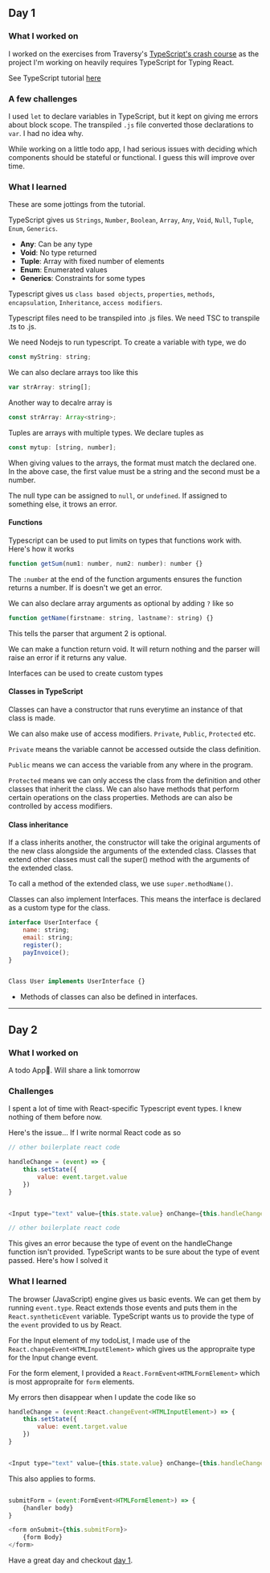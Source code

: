 ## Day 1

### What I worked on
I worked on the exercises from Traversy's [TypeScript's crash course](https://www.youtube.com/watch?v=rAy_3SIqT-E) as the project I'm working on heavily requires TypeScript for Typing React.

See TypeScript tutorial [here](https://www.youtube.com/watch?v=rAy_3SIqT-E)

### A few challenges
I used `let` to declare variables in TypeScript, but it kept on giving me errors about block scope. The transpiled `.js` file converted those declarations to `var`. I had no idea why. 

While working on a little todo app, I had serious issues with deciding which components should be stateful or functional. I guess this will improve over time.

### What I learned

These are some jottings from the tutorial. 

TypeScript gives us `Strings`, `Number`, `Boolean`, `Array`, `Any`, `Void`, `Null`, `Tuple`, `Enum`, `Generics`.

- **Any**: Can be any type
- **Void**: No type returned
- **Tuple**: Array with fixed number of elements
- **Enum**: Enumerated values
- **Generics**: Constraints for some types

Typescript gives us `class based objects`, `properties`, `methods`, `encapsulation`, `Inheritance`, `access modifiers`.

Typescript files need to be transpiled into .js files. We need TSC to transpile .ts to .js.

We need Nodejs to run typescript.
To create a variable with type, we do 

```js
const myString: string;
```

We can also declare arrays too like this

```js
var strArray: string[];
```

Another way to decalre array is 

```js
const strArray: Array<string>;
```

Tuples are arrays with multiple types. We declare tuples as

```js
const mytup: [string, number];
```

When giving values to the arrays, the format must match the declared one. In the above case, the first value must be a string and the second must be a number. 

The null type can be assigned to `null`, or `undefined`. If assigned to something else, it trows an error.

#### Functions
Typescript can be used to put limits on types that functions work with. Here's how it works

```js
function getSum(num1: number, num2: number): number {}
```

The `:number` at the end of the function arguments ensures the function returns a number. If is doesn't we get an error.

We can also declare array arguments as optional by adding `?` like so

```js
function getName(firstname: string, lastname?: string) {}
```

This tells the parser that argument 2 is optional.

We can make a function return void. It will return nothing and the parser will raise an error if it returns any value. 

Interfaces can be used to create custom types

#### Classes in TypeScript

Classes can have a constructor that runs everytime an instance of that class is made. 

We can also make use of access modifiers. `Private`, `Public`, `Protected` etc.

`Private` means the variable cannot be accessed outside the class definition.

`Public` means we can access the variable from any where in the program.

`Protected` means we can only access the class from the definition and other classes that inherit the class.
We can also have methods that perform certain operations on the class properties. Methods are can also be controlled by access modifiers. 

#### Class inheritance

If a class inherits another, the constructor will take the original arguments of the new class alongside the arguments of the extended class. Classes that extend other classes must call the super() method with the arguments of the extended class.

To call a method of the extended class, we use `super.methodName()`.

Classes can also implement Interfaces. This means the interface is declared as a custom type for the class.

```js
interface UserInterface {
    name: string;
    email: string;
    register();
    payInvoice();
}


Class User implements UserInterface {}
```

- Methods of classes can also be defined in interfaces.

---

## Day 2

### What I worked on
A todo App🙈. Will share a link tomorrow

### Challenges 
I spent a lot of time with React-specific Typescript event types. I knew nothing of them before now. 

Here's the issue...
If I write normal React code as so

```js
// other boilerplate react code

handleChange = (event) => {
    this.setState({
        value: event.target.value
    })
}


<Input type="text" value={this.state.value} onChange={this.handleChange}/>

// other boilerplate react code
```

This gives an error because the type of event on the handleChange function isn't provided. TypeScript wants to be sure about the type of event passed. Here's how I solved it

### What I learned
The browser (JavaScript) engine gives us basic events. We can get them by running `event.type`. React extends those events and puts them in the `React.syntheticEvent` variable. TypeScript wants us to provide the type of the `event` provided to us by React.

For the Input element of my todoList, I made use of the `React.changeEvent<HTMLInputElement>` which gives us the appropraite type for the Input change event. 

For the form element, I provided a `React.FormEvent<HTMLFormElement>` which is most appropraite for `form` elements. 

My errors then disappear when I update the code like so

```js
handleChange = (event:React.changeEvent<HTMLInputElement>) => {
    this.setState({
        value: event.target.value
    })
}


<Input type="text" value={this.state.value} onChange={this.handleChange}/>
```

This also applies to forms.
```js

submitForm = (event:FormEvent<HTMLFormElement>) => {
    {handler body}
}

<form onSubmit={this.submitForm}>
    {form Body}
</form>
```

Have a great day and checkout [day 1]().